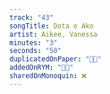 ```yaml
---
track: "43"
songTitle: Dota o Ako
artist: Aikee, Vanessa
minutes: "3"
seconds: "50"
duplicatedOnPaper: "👍🏻"
addedOnRYM: "👍🏻"
sharedOnMonoquin: ❌
---
```

